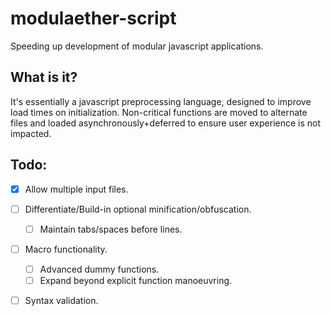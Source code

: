 # modulaether-script
Speeding up development of modular javascript applications.
## What is it?
It's essentially a javascript preprocessing language, designed to improve load times on initialization.  Non-critical functions are moved to alternate files and loaded asynchronously+deferred to ensure user experience is not impacted.
## Todo:
* [x] Allow multiple input files.
* [ ] Differentiate/Build-in optional minification/obfuscation.
  * [ ] Maintain tabs/spaces before lines.
* [ ] Macro functionality.
  * [ ] Advanced dummy functions.
  * [ ] Expand beyond explicit function manoeuvring.
* [ ] Syntax validation.

